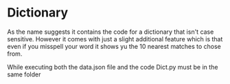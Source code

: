 # Dictionary
As the name suggests it contains the code for a dictionary that isn't case sensitive. However it comes with just a slight additional feature which is that even if you misspell your word it shows yu the 10 nearest matches to chose from.

While executing both the data.json file and the code Dict.py must be in the same folder



